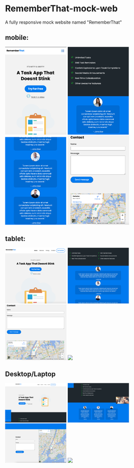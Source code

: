 # RememberThat-mock-web
A fully responsive mock website named "RememberThat" 

<h2>mobile:</h2>
<img src="./images/mobile/screenShot1.png" width="200px"> <img src="./images/mobile/screenShot2.png" width="200px">
<img src="./images/mobile/screenShot3.png" width="200px"> <img src="./images/mobile/screenShot4.png" width="200px">

<h2>tablet:</h2>
<img src="./images/tablet/screenShot1.png" width="200px"> <img src="./images/tablet/screenShot2.png" width="200px">
<img src="./images/tablet/screenShot3.png" width="200px"> <img src="./images/tablet/screenShot4.png" width="200px">

<h2>Desktop/Laptop</h2>
<img src="./images/desktop-laptop/screenShot1.png" width="200px"> <img src="./images/desktop-laptop/screenShot2.png" width="200px">
<img src="./images/desktop-laptop/screenShot3.png" width="200px"> <img src="./images/desktop-laptop/screenShot4.png" width="200px">

